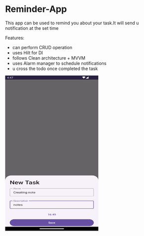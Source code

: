 # Reminder-App
This app can be used to remind you about your task.It will send u notification at the set time <br>

Features:<br>
- can perform CRUD operation
- uses Hilt for DI
- follows Clean architecture + MVVM
- uses Alarm manager to schedule notifications
- u cross the todo once completed the task

<img src="https://github.com/shalenMathew/Reminder-App/blob/master/gallery/1.png" alt="Splash_Screen" width="300" height="500">


